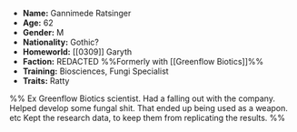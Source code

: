 - **Name:** Gannimede Ratsinger
- **Age:** 62
- **Gender:** M 
- **Nationality:** Gothic? 
- **Homeworld:** [[0309]] Garyth
- **Faction:** REDACTED %%Formerly with [[Greenflow Biotics]]%%
- **Training:** Biosciences, Fungi Specialist
- **Traits:** Ratty

%%
Ex Greenflow Biotics scientist.
Had a falling out with the company.
Helped develop some fungal shit. That ended up being used as a weapon. etc
Kept the research data, to keep them from replicating the results.
%%